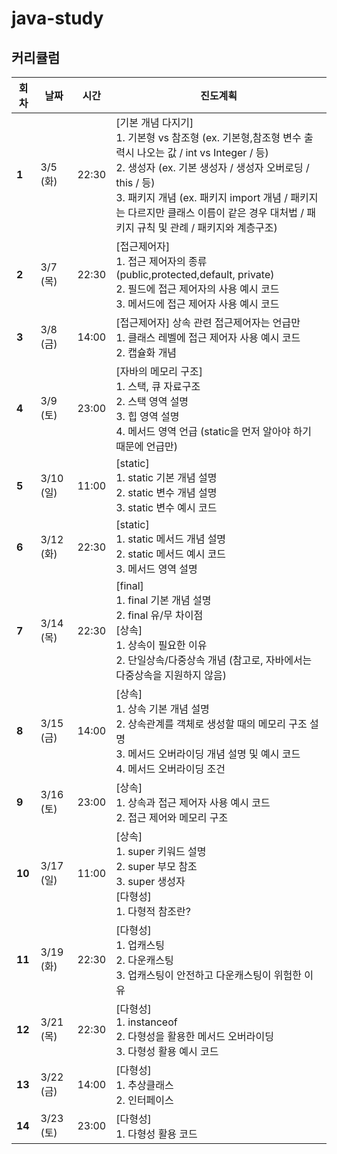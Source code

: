 # java-study


## 커리큘럼

| 회차 | 날짜 | 시간 | 진도계획 |
| --- | --- | --- | ---|
| **1** | 3/5 (화) | 22:30| [기본 개념 다지기] <br>1. 기본형 vs 참조형 (ex. 기본형,참조형 변수 출력시 나오는 값 / int vs Integer / 등)<br>2. 생성자 (ex. 기본 생성자 / 생성자 오버로딩 / this / 등)<br>3. 패키지 개념 (ex. 패키지 import 개념 / 패키지는 다르지만 클래스 이름이 같은 경우 대처법 / 패키지 규칙 및 관례 / 패키지와 계층구조)| 
| **2** | 3/7 (목) | 22:30 | [접근제어자]<br> 1. 접근 제어자의 종류 (public,protected,default, private) <br>2. 필드에 접근 제어자의 사용 예시 코드 <br>3. 메서드에 접근 제어자 사용 예시 코드|
| **3** | 3/8 (금) | 14:00 | [접근제어자] 상속 관련 접근제어자는 언급만<br>1. 클래스 레벨에 접근 제어자 사용 예시 코드<br>2. 캡슐화 개념   |
| **4** | 3/9 (토) | 23:00 | [자바의 메모리 구조]<br> 1. 스택, 큐 자료구조<br>2. 스택 영역 설명<br>3. 힙 영역 설명<br>4. 메서드 영역 언급 (static을 먼저 알아야 하기 때문에 언급만)|
| **5** | 3/10 (일) | 11:00 | [static]<br> 1. static 기본 개념 설명<br>2. static 변수 개념 설명<br>3. static 변수 예시 코드|
| **6** | 3/12 (화) | 22:30| [static]<br>1. static 메서드 개념 설명<br>2. static 메서드 예시 코드<br>3. 메서드 영역 설명 |
| **7** | 3/14 (목) | 22:30 | [final]<br>1. final 기본 개념 설명<br> 2. final 유/무 차이점 <br> [상속]<br>1. 상속이 필요한 이유<br>2. 단일상속/다중상속 개념 (참고로, 자바에서는 다중상속을 지원하지 않음) |
| **8** | 3/15 (금) | 14:00 | [상속]<br> 1. 상속 기본 개념 설명<br>2. 상속관계를 객체로 생성할 때의 메모리 구조 설명<br>3. 메서드 오버라이딩 개념 설명 및 예시 코드<br>4. 메서드 오버라이딩 조건|
| **9** | 3/16 (토) | 23:00 | [상속]<br>1. 상속과 접근 제어자 사용 예시 코드<br>2. 접근 제어와 메모리 구조|
| **10** | 3/17 (일) | 11:00 | [상속]<br>1. super 키워드 설명<br>2. super 부모 참조 <br>3. super 생성자 <br> [다형성]<br>1. 다형적 참조란? |
| **11** | 3/19 (화) | 22:30 | [다형성] <br>1. 업캐스팅<br>2. 다운캐스팅<br>3. 업캐스팅이 안전하고 다운캐스팅이 위험한 이유|
| **12** | 3/21 (목) | 22:30 | [다형성] <br>1. instanceof <br>2. 다형성을 활용한 메서드 오버라이딩<br>3. 다형성 활용 예시 코드 |
| **13** | 3/22 (금) | 14:00 | [다형성] <br>1. 추상클래스 <br>2. 인터페이스 |
| **14** | 3/23 (토) | 23:00 | [다형성] <br>1. 다형성 활용 코드|
